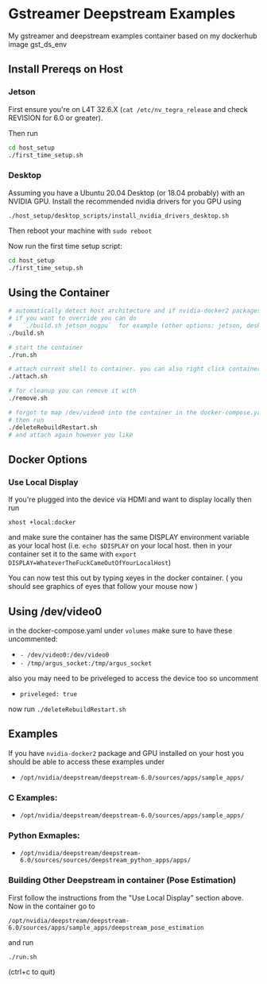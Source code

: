 # Gstreamer Deepstream Examples
My gstreamer and deepstream examples container based on my dockerhub image gst_ds_env


## Install Prereqs on Host

### Jetson
First ensure you're on L4T 32.6.X (`cat /etc/nv_tegra_release` and check REVISION for 6.0 or greater).  

Then run 

```bash
cd host_setup
./first_time_setup.sh
```

### Desktop
Assuming you have a Ubuntu 20.04 Desktop (or 18.04 probably) with an NVIDIA GPU.
Install the recommended nvidia drivers for you GPU using 
```
./host_setup/desktop_scripts/install_nvidia_drivers_desktop.sh
```

Then reboot your machine with `sudo reboot`

Now run the first time setup script:
```bash
cd host_setup
./first_time_setup.sh
```

## Using the Container
```bash
# automatically detect host architecture and if nvidia-docker2 packages is installed
# if you want to override you can do 
#   `./build.sh jetson_nogpu`  for example (other options: jetson, desktop, desktop_nogpu)
./build.sh

# start the container
./run.sh

# attach current shell to container. you can also right click container in the docker extension and attach shell or another vscode window
./attach.sh

# for cleanup you can remove it with
./remove.sh

# forgot to map /dev/video0 into the container in the docker-compose.yaml? No problem just change it there
# then run
./deleteRebuildRestart.sh 
# and attach again however you like
```

## Docker Options

### Use Local Display
If you're plugged into the device via HDMI and want to display locally then run 

`xhost +local:docker`

and make sure the container has the same DISPLAY environment variable as your local host
(i.e. `echo $DISPLAY` on your local host. then in your container set it to the same with `export DISPLAY=WhateverTheFuckCameOutOfYourLocalHost`)

You can now test this out by typing xeyes in the docker container. ( you should see graphics of eyes that follow your mouse now )

## Using /dev/video0 
in the docker-compose.yaml under `volumes` make sure to have these uncommented:
 - `- /dev/video0:/dev/video0`
 - `- /tmp/argus_socket:/tmp/argus_socket`

also you may need to be priveleged to access the device too so uncomment

- `priveleged: true` 

now run `./deleteRebuildRestart.sh`



## Examples 

If you have `nvidia-docker2` package and GPU installed on your host you should be able to access these examples under 
- `/opt/nvidia/deepstream/deepstream-6.0/sources/apps/sample_apps/`

### C Examples: 
- `/opt/nvidia/deepstream/deepstream-6.0/sources/apps/sample_apps/`

### Python Exmaples: 
- `/opt/nvidia/deepstream/deepstream-6.0/sources/sources/deepstream_python_apps/apps/`

###  Building Other Deepstream in container (Pose Estimation)

First follow the instructions from the "Use Local Display" section above.
Now in the container go to 

`/opt/nvidia/deepstream/deepstream-6.0/sources/apps/sample_apps/deepstream_pose_estimation` 

and run

`./run.sh`  

(ctrl+c to quit)